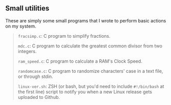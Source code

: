 ## Small utilities

These are simply some small programs that I wrote to perform basic actions on my system.

> `fracsimp.c`: C program to simplify fractions.
>
> `mdc.c`: C program to calculate the greatest common divisor from two integers.
>
> `ram_speed.c`: C program to calculate a RAM's Clock Speed.
>
> `randomcase.c`: C program to randomize characters' case in a text file, or through stdin.
>
> `linux-ver.sh`: ZSH (or bash, but you'd need to include `#!/bin/bash` at the first line) script to notify you when a new Linux release gets uploaded to Github.
